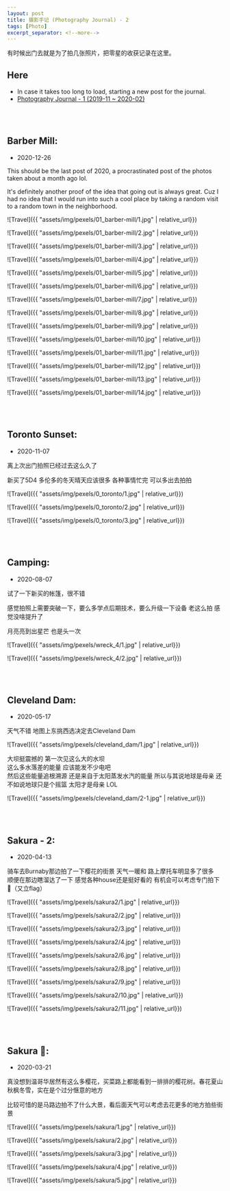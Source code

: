 ```yaml
---
layout: post
title: 摄影手记 (Photography Journal) - 2
tags: [Photo]
excerpt_separator: <!--more-->
---
```


有时候出门去就是为了拍几张照片，把零星的收获记录在这里。<br/>   
<!--more-->

## Here
* In case it takes too long to load, starting a new post for the journal. 
* [Photography Journal - 1 (2019-11 ~ 2020-02)](https://zhang-haipeng.github.io/2020/02/19/photography-journal.html)  
<br/> 
<br/> 

## Barber Mill:  
* 2020-12-26

This should be the last post of 2020, a procrastinated post of the photos taken about a month ago lol. <br/> 

It's definitely another proof of the idea that going out is always great. Cuz I had no idea that I would run into such a cool place by taking a random visit to a random town in the neighborhood. <br/>

![Travel]({{ "assets/img/pexels/01_barber-mill/1.jpg" | relative_url}})

![Travel]({{ "assets/img/pexels/01_barber-mill/2.jpg" | relative_url}})

![Travel]({{ "assets/img/pexels/01_barber-mill/3.jpg" | relative_url}})

![Travel]({{ "assets/img/pexels/01_barber-mill/4.jpg" | relative_url}})

![Travel]({{ "assets/img/pexels/01_barber-mill/5.jpg" | relative_url}})

![Travel]({{ "assets/img/pexels/01_barber-mill/6.jpg" | relative_url}})

![Travel]({{ "assets/img/pexels/01_barber-mill/7.jpg" | relative_url}})

![Travel]({{ "assets/img/pexels/01_barber-mill/8.jpg" | relative_url}})

![Travel]({{ "assets/img/pexels/01_barber-mill/9.jpg" | relative_url}})

![Travel]({{ "assets/img/pexels/01_barber-mill/10.jpg" | relative_url}})

![Travel]({{ "assets/img/pexels/01_barber-mill/11.jpg" | relative_url}})

![Travel]({{ "assets/img/pexels/01_barber-mill/12.jpg" | relative_url}})

![Travel]({{ "assets/img/pexels/01_barber-mill/13.jpg" | relative_url}})

![Travel]({{ "assets/img/pexels/01_barber-mill/14.jpg" | relative_url}})


<br/> 
<br/> 



## Toronto Sunset:  
* 2020-11-07

离上次出门拍照已经过去这么久了   

新买了5D4  多伦多的冬天晴天应该很多  各种事情忙完  可以多出去拍拍  


![Travel]({{ "assets/img/pexels/0_toronto/1.jpg" | relative_url}})

![Travel]({{ "assets/img/pexels/0_toronto/2.jpg" | relative_url}})

![Travel]({{ "assets/img/pexels/0_toronto/3.jpg" | relative_url}})

<br/> 
<br/> 


## Camping:  
* 2020-08-07

试了一下新买的帐篷，很不错

感觉拍照上需要突破一下，要么多学点后期技术，要么升级一下设备 老这么拍 感觉没啥提升了  

月亮亮到出星芒 也是头一次  

![Travel]({{ "assets/img/pexels/wreck_4/1.jpg" | relative_url}})

![Travel]({{ "assets/img/pexels/wreck_4/2.jpg" | relative_url}})


<br/> 
<br/> 


## Cleveland Dam:  
* 2020-05-17

天气不错 地图上东挑西选决定去Cleveland Dam <br>

![Travel]({{ "assets/img/pexels/cleveland_dam/1.jpg" | relative_url}})

大坝挺震撼的 第一次见这么大的水坝<br>
这么多水落差的能量 应该能发不少电吧<br>
然后这些能量追根溯源 还是来自于太阳蒸发水汽的能量 所以与其说地球是母亲 还不如说地球只是个摇篮 太阳才是母亲 LOL<br>

![Travel]({{ "assets/img/pexels/cleveland_dam/2-1.jpg" | relative_url}})

  
<br/> 
<br/> 

## Sakura - 2:  
* 2020-04-13

骑车去Burnaby那边拍了一下樱花的街景 天气一暖和 路上摩托车明显多了很多 <br>
顺便在那边瞎溜达了一下 感觉各种house还是挺好看的  有机会可以考虑专门拍下🏡（又立flag）

![Travel]({{ "assets/img/pexels/sakura2/1.jpg" | relative_url}})
  
![Travel]({{ "assets/img/pexels/sakura2/2.jpg" | relative_url}})

![Travel]({{ "assets/img/pexels/sakura2/3.jpg" | relative_url}})

![Travel]({{ "assets/img/pexels/sakura2/4.jpg" | relative_url}})

![Travel]({{ "assets/img/pexels/sakura2/6.jpg" | relative_url}})

![Travel]({{ "assets/img/pexels/sakura2/8.jpg" | relative_url}})

![Travel]({{ "assets/img/pexels/sakura2/9.jpg" | relative_url}})

![Travel]({{ "assets/img/pexels/sakura2/10.jpg" | relative_url}})

![Travel]({{ "assets/img/pexels/sakura2/11.jpg" | relative_url}})


<br/> 
<br/> 
  
## Sakura 🌸:  
* 2020-03-21

真没想到温哥华居然有这么多樱花，买菜路上都能看到一排排的樱花树。春花夏山秋枫冬雪，实在是个过分惬意的地方   
  

比较可惜的是马路边拍不了什么大景，看后面天气可以考虑去花更多的地方拍些街景  

![Travel]({{ "assets/img/pexels/sakura/1.jpg" | relative_url}})
  
![Travel]({{ "assets/img/pexels/sakura/2.jpg" | relative_url}})

![Travel]({{ "assets/img/pexels/sakura/3.jpg" | relative_url}})

![Travel]({{ "assets/img/pexels/sakura/4.jpg" | relative_url}})

![Travel]({{ "assets/img/pexels/sakura/5.jpg" | relative_url}})

<br/> 
<br/> 

